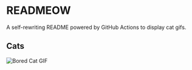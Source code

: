 # READMEOW

A self-rewriting README powered by GitHub Actions to display cat gifs.

## Cats

![Bored Cat GIF](https://media2.giphy.com/media/mlvseq9yvZhba/200.gif?cid=9acd02da7u10ebre28xzjosue2xsxfon6cqsgdgovxrzet06&ep=v1_gifs_search&rid=200.gif&ct=g)

